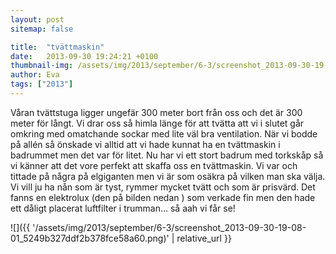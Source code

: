 ```yaml
---
layout: post
sitemap: false

title:  "tvättmaskin"
date:   2013-09-30 19:24:21 +0100
thumbnail-img: /assets/img/2013/september/6-3/screenshot_2013-09-30-19-08-01_5249b327ddf2b378fce58a60.png
author: Eva
tags: ["2013"]
---
```


Våran tvättstuga  ligger ungefär 300 meter bort från oss och det är 300 meter för långt.  Vi drar oss så himla länge för att tvätta att vi i slutet går omkring med omatchande sockar med lite väl bra ventilation. När vi bodde på allén så önskade vi alltid att vi hade kunnat ha en tvättmaskin i badrummet men det var för litet. Nu har vi ett stort badrum med torkskåp så vi känner att det vore perfekt att skaffa oss en tvättmaskin.  Vi var och tittade på några på elgiganten men vi är som osäkra på vilken man ska välja. Vi vill ju ha nån som är tyst, rymmer mycket tvätt och som är prisvärd.  Det fanns en elektrolux (den på bilden nedan ) som verkade fin men den hade ett dåligt placerat luftfilter i trumman... så aah vi får se!

![]({{ '/assets/img/2013/september/6-3/screenshot_2013-09-30-19-08-01_5249b327ddf2b378fce58a60.png)'  | relative_url }}

